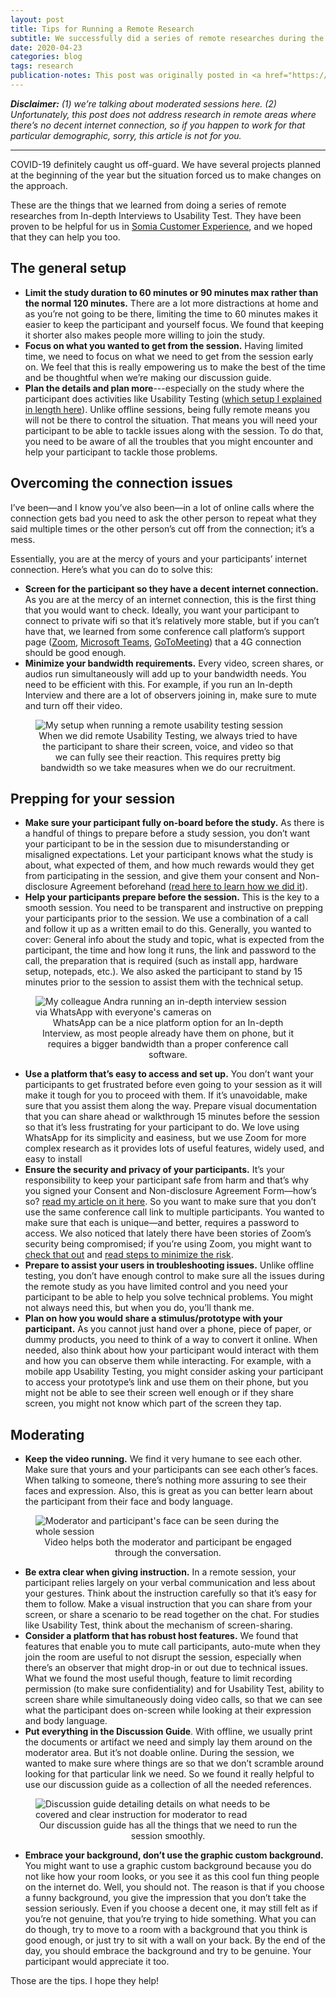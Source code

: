 ```yaml
---
layout: post
title: Tips for Running a Remote Research
subtitle: We successfully did a series of remote researches during the COVID-19 situation. Here’s what we did and what we learned from it.
date: 2020-04-23
categories: blog
tags: research
publication-notes: This post was originally posted in <a href="https://medium.com/somiacx/tips-for-running-a-remote-research-2d97d070be19">Somia CX Thought</a>.
---
```


_**Disclaimer:** (1) we’re talking about moderated sessions here. (2) Unfortunately, this post does not address research in remote areas where there’s no decent internet connection, so if you happen to work for that particular demographic, sorry, this article is not for you._

---

COVID-19 definitely caught us off-guard. We have several projects planned at the beginning of the year but the situation forced us to make changes on the approach.

These are the things that we learned from doing a series of remote researches from In-depth Interviews to Usability Test. They have been proven to be helpful for us in [Somia Customer Experience](https://somiacx.com), and we hoped that they can help you too.

## The general setup

- **Limit the study duration to 60 minutes or 90 minutes max rather than the normal 120 minutes.** There are a lot more distractions at home and as you’re not going to be there, limiting the time to 60 minutes makes it easier to keep the participant and yourself focus. We found that keeping it shorter also makes people more willing to join the study.
- **Focus on what you wanted to get from the session.** Having limited time, we need to focus on what we need to get from the session early on. We feel that this is really empowering us to make the best of the time and be thoughtful when we’re making our discussion guide.
- **Plan the details and plan more**---especially on the study where the participant does activities like Usability Testing ([which setup I explained in length here](/blog/2023/04/23/remote-usability-testing-learnings.html)). Unlike offline sessions, being fully remote means you will not be there to control the situation. That means you will need your participant to be able to tackle issues along with the session. To do that, you need to be aware of all the troubles that you might encounter and help your participant to tackle those problems.

## Overcoming the connection issues

I’ve been—and I know you’ve also been—in a lot of online calls where the connection gets bad you need to ask the other person to repeat what they said multiple times or the other person’s cut off from the connection; it’s a mess.

Essentially, you are at the mercy of yours and your participants’ internet connection. Here’s what you can do to solve this:

- **Screen for the participant so they have a decent internet connection.** As you are at the mercy of an internet connection, this is the first thing that you would want to check. Ideally, you want your participant to connect to private wifi so that it’s relatively more stable, but if you can’t have that, we learned from some conference call platform’s support page ([Zoom](https://support.zoom.us/hc/en-us/articles/201362023-System-Requirements-for-PC-Mac-and-Linux#bandwidth), [Microsoft Teams](https://docs.microsoft.com/en-us/microsoftteams/prepare-network#bandwidth-requirements), [GoToMeeting](https://support.goto.com/meeting/help/how-much-bandwidth-is-used-during-a-session-g2m010029)) that a 4G connection should be good enough.
- **Minimize your bandwidth requirements.** Every video, screen shares, or audios run simultaneously will add up to your bandwidth needs. You need to be efficient with this. For example, if you run an In-depth Interview and there are a lot of observers joining in, make sure to mute and turn off their video.

<figure>
<img alt="My setup when running a remote usability testing session" src="/assets/2020-04-23-tips-for-running-a-remote-research/my-ut-setup.webp" />
<figcaption style="width:100%; text-align:center;">When we did remote Usability Testing, we always tried to have the participant to share their screen, voice, and video so that we can fully see their reaction. This requires pretty big bandwidth so we take measures when we do our recruitment.</figcaption>
</figure>

## Prepping for your session

- **Make sure your participant fully on-board before the study.** As there is a handful of things to prepare before a study session, you don’t want your participant to be in the session due to misunderstanding or misaligned expectations. Let your participant knows what the study is about, what expected of them, and how much rewards would they get from participating in the session, and give them your consent and Non-disclosure Agreement beforehand ([read here to learn how we did it](/blog/2019/07/17/what-needs-to-be-said-about-nda-in-design-research.html)).
- **Help your participants prepare before the session.** This is the key to a smooth session. You need to be transparent and instructive on prepping your participants prior to the session. We use a combination of a call and follow it up as a written email to do this. Generally, you wanted to cover: General info about the study and topic, what is expected from the participant, the time and how long it runs, the link and password to the call, the preparation that is required (such as install app, hardware setup, notepads, etc.). We also asked the participant to stand by 15 minutes prior to the session to assist them with the technical setup.

<figure>
<img alt="My colleague Andra running an in-depth interview session via WhatsApp with everyone's cameras on" src="/assets/2020-04-23-tips-for-running-a-remote-research/whatsapp-for-in-depth-interview.webp" />
<figcaption style="width:100%; text-align:center;">WhatsApp can be a nice platform option for an In-depth Interview, as most people already have them on phone, but it requires a bigger bandwidth than a proper conference call software.</figcaption>
</figure>

- **Use a platform that’s easy to access and set up.** You don’t want your participants to get frustrated before even going to your session as it will make it tough for you to proceed with them. If it’s unavoidable, make sure that you assist them along the way. Prepare visual documentation that you can share ahead or walkthrough 15 minutes before the session so that it’s less frustrating for your participant to do. We love using WhatsApp for its simplicity and easiness, but we use Zoom for more complex research as it provides lots of useful features, widely used, and easy to install
- **Ensure the security and privacy of your participants.** It’s your responsibility to keep your participant safe from harm and that’s why you signed your Consent and Non-disclosure Agreement Form—how’s so? [read my article on it here](/blog/2019/07/17/what-needs-to-be-said-about-nda-in-design-research.html). So you want to make sure that you don’t use the same conference call link to multiple participants. You wanted to make sure that each is unique—and better, requires a password to access. We also noticed that lately there have been stories of Zoom’s security being compromised; if you’re using Zoom, you might want to [check that out](https://www.google.com/search?q=zoom+security&tbm=nws) and [read steps to minimize the risk](https://www.forbes.com/sites/kateoflahertyuk/2020/04/03/use-zoom-here-are-7-essential-steps-you-can-take-to-secure-it/).
- **Prepare to assist your users in troubleshooting issues.** Unlike offline testing, you don’t have enough control to make sure all the issues during the remote study as you have limited control and you need your participant to be able to help you solve technical problems. You might not always need this, but when you do, you’ll thank me.
- **Plan on how you would share a stimulus/prototype with your participant.** As you cannot just hand over a phone, piece of paper, or dummy products, you need to think of a way to convert it online. When needed, also think about how your participant would interact with them and how you can observe them while interacting. For example, with a mobile app Usability Testing, you might consider asking your participant to access your prototype’s link and use them on their phone, but you might not be able to see their screen well enough or if they share screen, you might not know which part of the screen they tap.

## Moderating

- **Keep the video running.** We find it very humane to see each other. Make sure that yours and your participants can see each other’s faces. When talking to someone, there’s nothing more assuring to see their faces and expression. Also, this is great as you can better learn about the participant from their face and body language.

<figure>
<img alt="Moderator and participant's face can be seen during the whole session" src="/assets/2020-04-23-tips-for-running-a-remote-research/camera-on-for moderator-and-participant.webp" />
<figcaption style="width:100%; text-align:center;">Video helps both the moderator and participant be engaged through the conversation.</figcaption>
</figure>

- **Be extra clear when giving instruction.** In a remote session, your participant relies largely on your verbal communication and less about your gestures. Think about the instruction carefully so that it’s easy for them to follow. Make a visual instruction that you can share from your screen, or share a scenario to be read together on the chat. For studies like Usability Test, think about the mechanism of screen-sharing.
- **Consider a platform that has robust host features.** We found that features that enable you to mute call participants, auto-mute when they join the room are useful to not disrupt the session, especially when there’s an observer that might drop-in or out due to technical issues. What we found the most useful though, feature to limit recording permission (to make sure confidentiality) and for Usability Test, ability to screen share while simultaneously doing video calls, so that we can see what the participant does on-screen while looking at their expression and body language.
- **Put everything in the Discussion Guide**. With offline, we usually print the documents or artifact we need and simply lay them around on the moderator area. But it’s not doable online. During the session, we wanted to make sure where things are so that we don’t scramble around looking for that particular link we need. So we found it really helpful to use our discussion guide as a collection of all the needed references.

<figure>
<img alt="Discussion guide detailing details on what needs to be covered and clear instruction for moderator to read" src="/assets/2020-04-23-tips-for-running-a-remote-research/my-discussion-guide-sample.webp" />
<figcaption style="width:100%; text-align:center;">Our discussion guide has all the things that we need to run the session smoothly.</figcaption>
</figure>

- **Embrace your background, don’t use the graphic custom background.** You might want to use a graphic custom background because you do not like how your room looks, or you see it as this cool fun thing people on the internet do. Well, you should not. The reason is that if you choose a funny background, you give the impression that you don’t take the session seriously. Even if you choose a decent one, it may still felt as if you’re not genuine, that you’re trying to hide something. What you can do though, try to move to a room with a background that you think is good enough, or just try to sit with a wall on your back. By the end of the day, you should embrace the background and try to be genuine. Your participant would appreciate it too.

Those are the tips. I hope they help!
